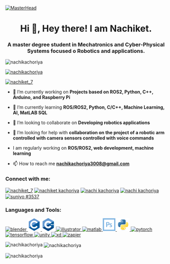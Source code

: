[![MasterHead](https://www.netpower.vn/wp-content/uploads/2020/12/hiring-engineers-14.gif)](https://NachiKachoriya.io)
<h1 align="center">Hi 👋, Hey there! I am Nachiket.</h1>
<h3 align="center">A master degree student in Mechatronics and Cyber-Physical Systems focused o Robotics and applications.</h3>

<p align="left"> <img src="https://komarev.com/ghpvc/?username=nachikachoriya&label=Profile%20views&color=0e75b6&style=flat" alt="nachikachoriya" /> </p>

<p align="left"> <a href="https://github.com/ryo-ma/github-profile-trophy"><img src="https://github-profile-trophy.vercel.app/?username=nachikachoriya" alt="nachikachoriya" /></a> </p>

<p align="left"> <a href="https://twitter.com/nachiket_7" target="blank"><img src="https://img.shields.io/twitter/follow/nachiket_7?logo=twitter&style=for-the-badge" alt="nachiket_7" /></a> </p>

- 🔭 I’m currently working on **Projects based on ROS2, Python, C++, Arduino, and Raspberry Pi**

- 🌱 I’m currently learning **ROS/ROS2, Python, C/C++, Machine Learning, AI, MatLAB SQL**

- 👯 I’m looking to collaborate on **Developing robotics applications**

- 🤝 I’m looking for help with **collaboration on the project of a robotic arm controlled with camera sensors controlled with voice commands**

- I am regularly working on **ROS/ROS2, web development, machine learning**

- 📫 How to reach me **nachikachoriya3008@gmail.com**

<h3 align="left">Connect with me:</h3>
<p align="left">
<a href="https://twitter.com/nachiket_7" target="blank"><img align="center" src="https://raw.githubusercontent.com/rahuldkjain/github-profile-readme-generator/master/src/images/icons/Social/twitter.svg" alt="nachiket_7" height="30" width="40" /></a>
<a href="https://www.linkedin.com/in/nachiketkachoriya/" target="blank"><img align="center" src="https://raw.githubusercontent.com/rahuldkjain/github-profile-readme-generator/master/src/images/icons/Social/linked-in-alt.svg" alt="nachiket kachoriya" height="30" width="40" /></a>
<a href="https://www.facebook.com/nachi.kachoriya" target="blank"><img align="center" src="https://raw.githubusercontent.com/rahuldkjain/github-profile-readme-generator/master/src/images/icons/Social/facebook.svg" alt="nachi kachoriya" height="30" width="40" /></a>
<a href="https://www.instagram.com/nachi_kachoriya/" target="blank"><img align="center" src="https://raw.githubusercontent.com/rahuldkjain/github-profile-readme-generator/master/src/images/icons/Social/instagram.svg" alt="nachi kachoriya" height="30" width="40" /></a>
<a href="https://discord.com/channels/@me" target="blank"><img align="center" src="https://raw.githubusercontent.com/rahuldkjain/github-profile-readme-generator/master/src/images/icons/Social/discord.svg" alt="suniyo #3537" height="30" width="40" /></a>
</p>

<h3 align="left">Languages and Tools:</h3>
<p align="left"> <a href="https://www.blender.org/" target="_blank" rel="noreferrer"> <img src="https://download.blender.org/branding/community/blender_community_badge_white.svg" alt="blender" width="40" height="40"/> </a> <a href="https://www.cprogramming.com/" target="_blank" rel="noreferrer"> <img src="https://raw.githubusercontent.com/devicons/devicon/master/icons/c/c-original.svg" alt="c" width="40" height="40"/> </a> <a href="https://www.w3schools.com/cpp/" target="_blank" rel="noreferrer"> <img src="https://raw.githubusercontent.com/devicons/devicon/master/icons/cplusplus/cplusplus-original.svg" alt="cplusplus" width="40" height="40"/> </a> <a href="https://www.adobe.com/in/products/illustrator.html" target="_blank" rel="noreferrer"> <img src="https://www.vectorlogo.zone/logos/adobe_illustrator/adobe_illustrator-icon.svg" alt="illustrator" width="40" height="40"/> </a> <a href="https://www.mathworks.com/" target="_blank" rel="noreferrer"> <img src="https://upload.wikimedia.org/wikipedia/commons/2/21/Matlab_Logo.png" alt="matlab" width="40" height="40"/> </a> <a href="https://www.photoshop.com/en" target="_blank" rel="noreferrer"> <img src="https://raw.githubusercontent.com/devicons/devicon/master/icons/photoshop/photoshop-line.svg" alt="photoshop" width="40" height="40"/> </a> <a href="https://www.python.org" target="_blank" rel="noreferrer"> <img src="https://raw.githubusercontent.com/devicons/devicon/master/icons/python/python-original.svg" alt="python" width="40" height="40"/> </a> <a href="https://pytorch.org/" target="_blank" rel="noreferrer"> <img src="https://www.vectorlogo.zone/logos/pytorch/pytorch-icon.svg" alt="pytorch" width="40" height="40"/> </a> <a href="https://www.tensorflow.org" target="_blank" rel="noreferrer"> <img src="https://www.vectorlogo.zone/logos/tensorflow/tensorflow-icon.svg" alt="tensorflow" width="40" height="40"/> </a> <a href="https://unity.com/" target="_blank" rel="noreferrer"> <img src="https://www.vectorlogo.zone/logos/unity3d/unity3d-icon.svg" alt="unity" width="40" height="40"/> </a> <a href="https://www.adobe.com/products/xd.html" target="_blank" rel="noreferrer"> <img src="https://cdn.worldvectorlogo.com/logos/adobe-xd.svg" alt="xd" width="40" height="40"/> </a> <a href="https://zapier.com" target="_blank" rel="noreferrer"> <img src="https://www.vectorlogo.zone/logos/zapier/zapier-icon.svg" alt="zapier" width="40" height="40"/> </a> </p>

<p><img align="left" src="https://github-readme-stats.vercel.app/api/top-langs?username=nachikachoriya&show_icons=true&locale=en&layout=compact" alt="nachikachoriya" /></p>

<p>&nbsp;<img align="center" src="https://github-readme-stats.vercel.app/api?username=nachikachoriya&show_icons=true&locale=en" alt="nachikachoriya" /></p>

<p><img align="center" src="https://github-readme-streak-stats.herokuapp.com/?user=nachikachoriya&" alt="nachikachoriya" /></p>
